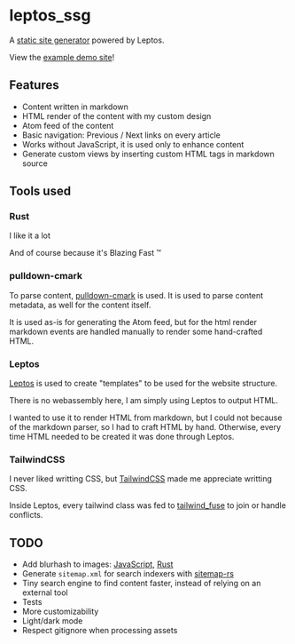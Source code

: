 # leptos_ssg

A [static site generator](https://en.wikipedia.org/wiki/Static_site_generator) powered by Leptos.

View the [example demo site](https://deadbaed.github.io/leptos_ssg/)!

## Features

- Content written in markdown
- HTML render of the content with my custom design
- Atom feed of the content
- Basic navigation: Previous / Next links on every article
- Works without JavaScript, it is used only to enhance content
- Generate custom views by inserting custom HTML tags in markdown source

## Tools used

### Rust

I like it a lot

And of course because it's Blazing Fast ™

### pulldown-cmark

To parse content, [pulldown-cmark](https://crates.io/crates/pulldown-cmark) is used. It is used to parse content metadata, as well for the content itself.

It is used as-is for generating the Atom feed, but for the html render markdown events are handled manually to render some hand-crafted HTML.

### Leptos

[Leptos](https://leptos.dev) is used to create "templates" to be used for the website structure.

There is no webassembly here, I am simply using Leptos to output HTML.

I wanted to use it to render HTML from markdown, but I could not because of the markdown parser, so I had to craft HTML by hand. Otherwise, every time HTML needed to be created it was done through Leptos.

### TailwindCSS

I never liked writting CSS, but [TailwindCSS](http://tailwindcss.com) made me appreciate writting CSS.

Inside Leptos, every tailwind class was fed to [tailwind_fuse](https://crates.io/crates/tailwind_fuse) to join or handle conflicts.

## TODO

- Add blurhash to images: [JavaScript](https://github.com/mad-gooze/fast-blurhash), [Rust](https://crates.io/crates/blurhash)
- Generate `sitemap.xml` for search indexers with [sitemap-rs](https://crates.io/crates/sitemap-rs)
- Tiny search engine to find content faster, instead of relying on an external tool
- Tests
- More customizability
- Light/dark mode
- Respect gitignore when processing assets
